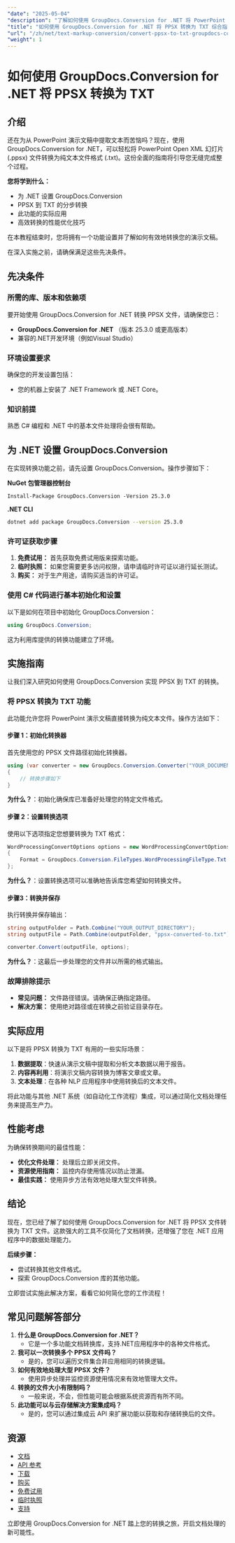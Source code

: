 ```yaml
---
"date": "2025-05-04"
"description": "了解如何使用 GroupDocs.Conversion for .NET 将 PowerPoint Open XML 幻灯片 (.ppsx) 转换为纯文本文件 (.txt)。本指南提供分步说明和最佳实践。"
"title": "如何使用 GroupDocs.Conversion for .NET 将 PPSX 转换为 TXT 综合指南"
"url": "/zh/net/text-markup-conversion/convert-ppsx-to-txt-groupdocs-conversion-net/"
"weight": 1
---
```


# 如何使用 GroupDocs.Conversion for .NET 将 PPSX 转换为 TXT

## 介绍

还在为从 PowerPoint 演示文稿中提取文本而苦恼吗？现在，使用 GroupDocs.Conversion for .NET，可以轻松将 PowerPoint Open XML 幻灯片 (.ppsx) 文件转换为纯文本文件格式 (.txt)。这份全面的指南将引导您无缝完成整个过程。

**您将学到什么：**
- 为 .NET 设置 GroupDocs.Conversion
- PPSX 到 TXT 的分步转换
- 此功能的实际应用
- 高效转换的性能优化技巧

在本教程结束时，您将拥有一个功能设置并了解如何有效地转换您的演示文稿。

在深入实施之前，请确保满足这些先决条件。

## 先决条件

### 所需的库、版本和依赖项
要开始使用 GroupDocs.Conversion for .NET 转换 PPSX 文件，请确保您已：
- **GroupDocs.Conversion for .NET** （版本 25.3.0 或更高版本）
- 兼容的.NET开发环境（例如Visual Studio）

### 环境设置要求
确保您的开发设置包括：
- 您的机器上安装了 .NET Framework 或 .NET Core。

### 知识前提
熟悉 C# 编程和 .NET 中的基本文件处理将会很有帮助。

## 为 .NET 设置 GroupDocs.Conversion

在实现转换功能之前，请先设置 GroupDocs.Conversion。操作步骤如下：

**NuGet 包管理器控制台**
```plaintext
Install-Package GroupDocs.Conversion -Version 25.3.0
```

**\.NET CLI**
```bash
dotnet add package GroupDocs.Conversion --version 25.3.0
```

### 许可证获取步骤

1. **免费试用：** 首先获取免费试用版来探索功能。
2. **临时执照：** 如果您需要更多访问权限，请申请临时许可证以进行延长测试。
3. **购买：** 对于生产用途，请购买适当的许可证。

### 使用 C# 代码进行基本初始化和设置

以下是如何在项目中初始化 GroupDocs.Conversion：

```csharp
using GroupDocs.Conversion;
```

这为利用库提供的转换功能建立了环境。

## 实施指南

让我们深入研究如何使用 GroupDocs.Conversion 实现 PPSX 到 TXT 的转换。

### 将 PPSX 转换为 TXT 功能

此功能允许您将 PowerPoint 演示文稿直接转换为纯文本文件。操作方法如下：

#### 步骤 1：初始化转换器
首先使用您的 PPSX 文件路径初始化转换器。

```csharp
using (var converter = new GroupDocs.Conversion.Converter("YOUR_DOCUMENT_DIRECTORY\\\\sample.ppsx"))
{
    // 转换步骤如下
}
```
**为什么？**：初始化确保库已准备好处理您的特定文件格式。

#### 步骤 2：设置转换选项
使用以下选项指定您想要转换为 TXT 格式：

```csharp
WordProcessingConvertOptions options = new WordProcessingConvertOptions
{
    Format = GroupDocs.Conversion.FileTypes.WordProcessingFileType.Txt
};
```
**为什么？**：设置转换选项可以准确地告诉库您希望如何转换文件。

#### 步骤3：转换并保存
执行转换并保存输出：

```csharp
string outputFolder = Path.Combine("YOUR_OUTPUT_DIRECTORY");
string outputFile = Path.Combine(outputFolder, "ppsx-converted-to.txt");

converter.Convert(outputFile, options);
```
**为什么？**：这最后一步处理您的文件并以所需的格式输出。

### 故障排除提示

- **常见问题：** 文件路径错误。请确保正确指定路径。
- **解决方案：** 使用绝对路径或在转换之前验证目录存在。

## 实际应用

以下是将 PPSX 转换为 TXT 有用的一些实际场景：

1. **数据提取**：快速从演示文稿中提取和分析文本数据以用于报告。
2. **内容再利用**：将演示文稿内容转换为博客文章或文章。
3. **文本处理**：在各种 NLP 应用程序中使用转换后的文本文件。

将此功能与其他 .NET 系统（如自动化工作流程）集成，可以通过简化文档处理任务来提高生产力。

## 性能考虑

为确保转换期间的最佳性能：

- **优化文件处理：** 处理后立即关闭文件。
- **资源使用指南：** 监控内存使用情况以防止泄漏。
- **最佳实践：** 使用异步方法有效地处理大型文件转换。

## 结论

现在，您已经了解了如何使用 GroupDocs.Conversion for .NET 将 PPSX 文件转换为 TXT 文件。这款强大的工具不仅简化了文档转换，还增强了您在 .NET 应用程序中的数据处理能力。

**后续步骤：**
- 尝试转换其他文件格式。
- 探索 GroupDocs.Conversion 库的其他功能。

立即尝试实施此解决方案，看看它如何简化您的工作流程！

## 常见问题解答部分

1. **什么是 GroupDocs.Conversion for .NET？**
   - 它是一个多功能文档转换库，支持.NET应用程序中的各种文件格式。
2. **我可以一次转换多个 PPSX 文件吗？**
   - 是的，您可以遍历文件集合并应用相同的转换逻辑。
3. **如何有效地处理大型 PPSX 文件？**
   - 使用异步处理并监控资源使用情况来有效地管理大文件。
4. **转换的文件大小有限制吗？**
   - 一般来说，不会，但性能可能会根据系统资源而有所不同。
5. **此功能可以与云存储解决方案集成吗？**
   - 是的，您可以通过集成云 API 来扩展功能以获取和存储转换后的文件。

## 资源
- [文档](https://docs.groupdocs.com/conversion/net/)
- [API 参考](https://reference.groupdocs.com/conversion/net/)
- [下载](https://releases.groupdocs.com/conversion/net/)
- [购买](https://purchase.groupdocs.com/buy)
- [免费试用](https://releases.groupdocs.com/conversion/net/)
- [临时执照](https://purchase.groupdocs.com/temporary-license/)
- [支持](https://forum.groupdocs.com/c/conversion/10)

立即使用 GroupDocs.Conversion for .NET 踏上您的转换之旅，开启文档处理的新可能性。